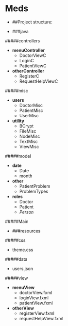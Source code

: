 # Meds

- ##Project structure:

- ###java

#####controllers
- **menuController**
    - DoctorViewC
    - LoginC
    - PatientViewC
- **otherController**
    - RegisterC
    - RequestHelpViewC
    
#####misc
- **users**
    - DoctorMisc
    - PatientMisc
    - UserMisc
- **utility**
    - BCrypt
    - FileMisc
    - NodeMisc
    - TextMisc
    - ViewMisc
    
#####model
- **date**
    - Date
    - month
- **other**
    - PatientProblem
    - ProblemTypes
- **roles**
    - Doctor
    - Patient
    - *Person*
    
#####Main

- ###resources

#####css
- theme.css

#####data
- users.json

#####view
- **menuView**
    - doctorView.fxml
    - loginView.fxml
    - patientView.fxml
- **otherView**
    - registerView.fxml
    - requestHelpView.fxml